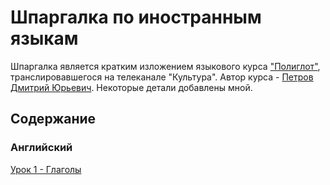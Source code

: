 # Шпаргалка по иностранным языкам

Шпаргалка является кратким изложением языкового курса ["Полиглот"], транслировавшегося на телеканале "Культура". Автор
курса - [Петров Дмитрий Юрьевич]. Некоторые детали добавлены мной.

["Полиглот"]: https://ru.wikipedia.org/wiki/%D0%9F%D0%BE%D0%BB%D0%B8%D0%B3%D0%BB%D0%BE%D1%82_(%D1%82%D0%B5%D0%BB%D0%B5%D0%B2%D0%B8%D0%B7%D0%B8%D0%BE%D0%BD%D0%BD%D0%B0%D1%8F_%D0%BF%D0%B5%D1%80%D0%B5%D0%B4%D0%B0%D1%87%D0%B0)
[Петров Дмитрий Юрьевич]: https://ru.wikipedia.org/wiki/%D0%9F%D0%B5%D1%82%D1%80%D0%BE%D0%B2,_%D0%94%D0%BC%D0%B8%D1%82%D1%80%D0%B8%D0%B9_%D0%AE%D1%80%D1%8C%D0%B5%D0%B2%D0%B8%D1%87

## Содержание

### Английский

[Урок 1 - Глаголы](english/01-verbs.md)
